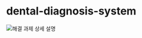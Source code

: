 # dental-diagnosis-system

![해결 과제 상세 설명](https://user-images.githubusercontent.com/55430747/130364836-8a8f7039-5493-4df8-9513-8369f67793dc.png)
